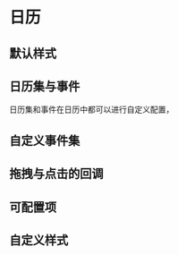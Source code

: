 # 日历

## 默认样式

<div id="calendar"></div>

## 日历集与事件
 日历集和事件在日历中都可以进行自定义配置，

## 自定义事件集

## 拖拽与点击的回调

## 可配置项

## 自定义样式

